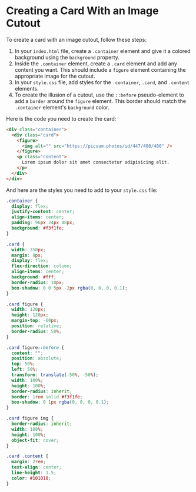 # Creating a Card With an Image Cutout

To create a card with an image cutout, follow these steps:

1. In your `index.html` file, create a `.container` element and give it a colored background using the `background` property.
2. Inside the `.container` element, create a `.card` element and add any content you want. This should include a `figure` element containing the appropriate image for the cutout.
3. In your `style.css` file, add styles for the `.container`, `.card`, and `.content` elements.
4. To create the illusion of a cutout, use the `::before` pseudo-element to add a `border` around the `figure` element. This border should match the `.container` element's `background` color.

Here is the code you need to create the card:

```html
<div class="container">
  <div class="card">
    <figure>
      <img alt="" src="https://picsum.photos/id/447/400/400" />
    </figure>
    <p class="content">
      Lorem ipsum dolor sit amet consectetur adipisicing elit.
    </p>
  </div>
</div>
```

And here are the styles you need to add to your `style.css` file:

```css
.container {
  display: flex;
  justify-content: center;
  align-items: center;
  padding: 96px 24px 48px;
  background: #f3f1fe;
}

.card {
  width: 350px;
  margin: 8px;
  display: flex;
  flex-direction: column;
  align-items: center;
  background: #fff;
  border-radius: 10px;
  box-shadow: 0 0 5px -2px rgba(0, 0, 0, 0.1);
}

.card figure {
  width: 120px;
  height: 120px;
  margin-top: -60px;
  position: relative;
  border-radius: 50%;
}

.card figure::before {
  content: "";
  position: absolute;
  top: 50%;
  left: 50%;
  transform: translate(-50%, -50%);
  width: 100%;
  height: 100%;
  border-radius: inherit;
  border: 1rem solid #f3f1fe;
  box-shadow: 0 1px rgba(0, 0, 0, 0.1);
}

.card figure img {
  border-radius: inherit;
  width: 100%;
  height: 100%;
  object-fit: cover;
}

.card .content {
  margin: 2rem;
  text-align: center;
  line-height: 1.5;
  color: #101010;
}
```